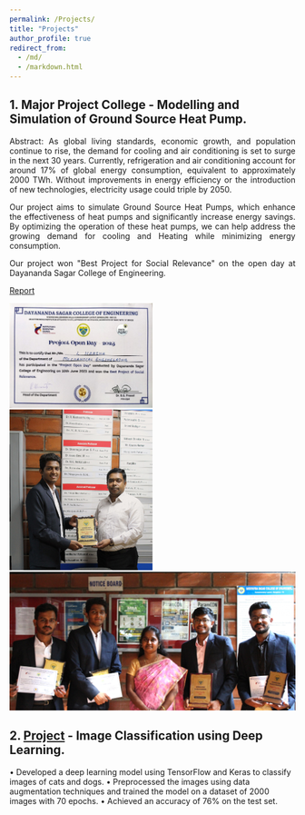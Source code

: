 ```yaml
---
permalink: /Projects/
title: "Projects"
author_profile: true
redirect_from: 
  - /md/
  - /markdown.html
---
```


## 1. Major Project College - Modelling and Simulation of Ground Source Heat Pump.


<div style="text-align: justify;">
Abstract:
As global living standards, economic growth, and population continue to rise, the demand for cooling and air conditioning is set to surge in the next 30 years. Currently, refrigeration and air conditioning account for around 17% of global energy consumption, equivalent to approximately 2000 TWh. Without improvements in energy efficiency or the introduction of new technologies, electricity usage could triple by 2050. 


Our project aims to simulate Ground Source Heat Pumps, which enhance the effectiveness of heat pumps and significantly increase energy savings. By optimizing the operation of these heat pumps, we can help address the growing demand for cooling and Heating while minimizing energy consumption.
 
Our project won "Best Project for Social Relevance" on the open day at Dayananda Sagar College of Engineering.

[Report](/files\Final_Phase_Project_Report.pdf) 
</div>

<div class="image-grid">
    <div class="image-half">
        <img src="/images/open_day%20certficate.jpeg" alt="Photos of Award" width="50%" align-left>
        <img src="/images/link1.JPG" alt="Photos of Award" width="50%" align-left> <img src="/images/link2.JPG" alt="Photos of Award" width="100%">
    </div>
</div>


## 2. [Project](https://github.com/harshal7123/FCC_challenges) - Image Classification using Deep Learning.

• Developed a deep learning model using TensorFlow and Keras to classify images of cats and dogs.
• Preprocessed the images using data augmentation techniques and trained the model on a dataset of 2000 images with 70 epochs.
• Achieved an accuracy of 76% on the test set.
